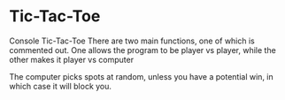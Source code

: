 # Tic-Tac-Toe

Console Tic-Tac-Toe
There are two main functions, one of which is commented out. One allows the program to be player vs player, while the other makes
it player vs computer

The computer picks spots at random, unless you have a potential win, in which case it will block you.

